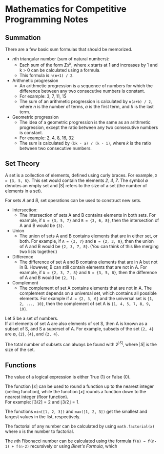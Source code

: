 # Mathematics for Competitive Programming Notes

## Summation

There are a few basic sum formulas that should be memorized. 

- *n*th triangular number (sum of natural numbers):
  - Each sum of the form $\Sigma  x^k$, where x starts at 1 and increases by 1 and k > 0 can be calculated using a formula. 
  - This formula is ```n(n+1) / 2```.
- Arithmetic progression
  - An arithmetic progression is a sequence of numbers for which the difference between any two consecutive numbers is constant. 
  - For example: 3, 7, 11, 15
  - The sum of an arithmetic progression is calculated by ```n(a+b) / 2```, where *n* is the number of terms, *a* is the first term, and *b* is the last term. 
- Geometric progression
  - The idea of a geometric progression is the same as an arithmetic progression, except the ratio between any two consecutive numbers is constant. 
  - For example: 2, 4, 8, 16, 32
  - The sum is calculated by ```(bk - a) / (k - 1)```, where *k* is the ratio between two consecutive numbers. 

## Set Theory

A set is a collection of elements, defined using curly braces. For example, ```X = {3, 5, 6}```. This set would contain the elements *2, 4, 7*. The symbol $\emptyset$ denotes an empty set and |S| refers to the size of a set (the number of elements in a set). 

For sets *A* and *B*, set operations can be used to construct new sets. 

- Intersection:
  - The intersection of sets A and B contains elements in both sets. For example, if ```A = {3, 5, 7}``` and ```B = {3, 6, 8}```, then the intersection of A and B would be ```{3}```. 
- Union
  - The union of sets A and B contains elements that are in either set, or both. For example, if ```A = {3, 7}``` and ```B = {2, 3, 8}```, then the union of A and B would be ```{2, 3, 7, 8}```. (You can think of this like merging two lists together.)
- Difference 
  - The difference of set A and B contains elements that are in A but not in B. However, B can still contain elements that are not in A. For example, if ```A = {2, 3, 7, 8}``` and ```B = {3, 5, 8}```, then the difference of A and B would be ```{2, 7}```.
- Complement
  - The complement of set A contains elements that are not in A. The complement depends on a universal set, which contains all possible elements. For example if ```A = {2, 3, 6}``` and the universal set is ```{1, 2, ..., 10}```, then the complement of set A is ```{1, 4, 5, 7, 8, 9, 10}```.

Let S be a set of numbers.\
If all elements of set A are also elements of set S, then A is known as a subset of S, and S a superset of A. For example, subsets of the set ```{2, 4}``` are $\emptyset$, ```{2}```, ```{4}```, and ```{2, 4}```.

The total number of subsets can always be found with $2^{|S|}$, where $|S|$ is the size of the set. 

## Functions

The value of a logical expression is either True (1) or False (0). 

The function $\lceil x \rceil$ can be used to round a function up to the nearest integer (ceiling function), while the function $\lfloor x \rfloor$ rounds a function down to the nearest integer (floor function).\
For example: $\lceil 3/2 \rceil = 2$ and $\lfloor 3/2 \rfloor = 1$.

The functions ```min([1, 2, 3])``` and ```max([1, 2, 3])``` get the smallest and largest values in the list, respectively. 

The factorial of any number can be calculated by using ```math.factorial(x)``` where x is the number to factorial.

The *n*th Fibonacci number can be calculated using the formula ```f(n) = f(n-1) + f(n-2)``` recursively or using *Binet's Formula*, which 